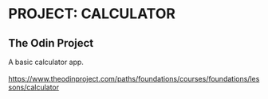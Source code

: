 # PROJECT: CALCULATOR
## The Odin Project
A basic calculator app.<br><br>
https://www.theodinproject.com/paths/foundations/courses/foundations/lessons/calculator